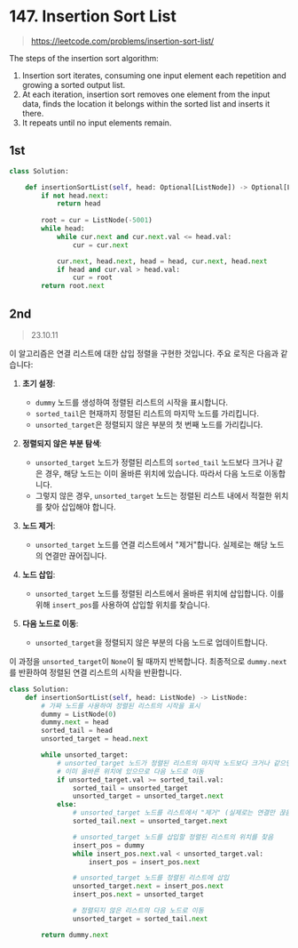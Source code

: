 # 147. Insertion Sort List
> https://leetcode.com/problems/insertion-sort-list/

The steps of the insertion sort algorithm:

1. Insertion sort iterates, consuming one input element each repetition and growing a sorted output list.
2. At each iteration, insertion sort removes one element from the input data, finds the location it belongs within the sorted list and inserts it there.
3. It repeats until no input elements remain.

## 1st

```py
class Solution:

    def insertionSortList(self, head: Optional[ListNode]) -> Optional[ListNode]:
        if not head.next:
            return head        
        
        root = cur = ListNode(-5001)
        while head:
            while cur.next and cur.next.val <= head.val:
                cur = cur.next

            cur.next, head.next, head = head, cur.next, head.next
            if head and cur.val > head.val:
                cur = root
        return root.next

```

## 2nd
> 23.10.11


이 알고리즘은 연결 리스트에 대한 삽입 정렬을 구현한 것입니다. 주요 로직은 다음과 같습니다:

1. **초기 설정**: 
    - `dummy` 노드를 생성하여 정렬된 리스트의 시작을 표시합니다.
    - `sorted_tail`은 현재까지 정렬된 리스트의 마지막 노드를 가리킵니다.
    - `unsorted_target`은 정렬되지 않은 부분의 첫 번째 노드를 가리킵니다.

2. **정렬되지 않은 부분 탐색**:
    - `unsorted_target` 노드가 정렬된 리스트의 `sorted_tail` 노드보다 크거나 같은 경우, 해당 노드는 이미 올바른 위치에 있습니다. 따라서 다음 노드로 이동합니다.
    - 그렇지 않은 경우, `unsorted_target` 노드는 정렬된 리스트 내에서 적절한 위치를 찾아 삽입해야 합니다.

3. **노드 제거**:
    - `unsorted_target` 노드를 연결 리스트에서 "제거"합니다. 실제로는 해당 노드의 연결만 끊어집니다.

4. **노드 삽입**:
    - `unsorted_target` 노드를 정렬된 리스트에서 올바른 위치에 삽입합니다. 이를 위해 `insert_pos`를 사용하여 삽입할 위치를 찾습니다.

5. **다음 노드로 이동**:
    - `unsorted_target`을 정렬되지 않은 부분의 다음 노드로 업데이트합니다.

이 과정을 `unsorted_target`이 `None`이 될 때까지 반복합니다. 최종적으로 `dummy.next`를 반환하여 정렬된 연결 리스트의 시작을 반환합니다.



```py
class Solution:
    def insertionSortList(self, head: ListNode) -> ListNode:
        # 가짜 노드를 사용하여 정렬된 리스트의 시작을 표시
        dummy = ListNode(0)
        dummy.next = head
        sorted_tail = head
        unsorted_target = head.next

        while unsorted_target:
            # unsorted_target 노드가 정렬된 리스트의 마지막 노드보다 크거나 같으면
            # 이미 올바른 위치에 있으므로 다음 노드로 이동
            if unsorted_target.val >= sorted_tail.val:
                sorted_tail = unsorted_target
                unsorted_target = unsorted_target.next
            else:
                # unsorted_target 노드를 리스트에서 "제거" (실제로는 연결만 끊음)
                sorted_tail.next = unsorted_target.next

                # unsorted_target 노드를 삽입할 정렬된 리스트의 위치를 찾음
                insert_pos = dummy
                while insert_pos.next.val < unsorted_target.val:
                    insert_pos = insert_pos.next

                # unsorted_target 노드를 정렬된 리스트에 삽입
                unsorted_target.next = insert_pos.next
                insert_pos.next = unsorted_target

                # 정렬되지 않은 리스트의 다음 노드로 이동
                unsorted_target = sorted_tail.next

        return dummy.next
```

